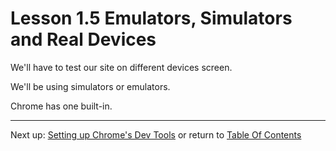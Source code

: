# Lesson 1.5 Emulators, Simulators and Real Devices

We'll have to test our site on different devices screen.

We'll be using simulators or emulators.

Chrome has one built-in.

- - -
Next up: [Setting up Chrome's Dev Tools](ND024_Part2_Lesson01_06.md) or return to [Table Of Contents](./ND024_TableOfContents.md)